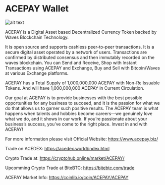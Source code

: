 # ACEPAY Wallet
![alt text](https://www.acepay.biz/wp-content/uploads/2018/07/AcePay.png)

ACEPAY is a Digital Asset based Decentralized Currency Token backed by Waves Blockchain Technology. 

It is open source and supports cashless peer-to-peer transactions. It is a secure digital asset operated by a network of users. Transactions are confirmed by distributed consensus and then immutably recorded on the waves blockchain. You can Send and Receive, Shop with Instant Transactions using ACEPAY and Exchange, Buy and Sell with Bitcoin/Waves at various Exchange platforms.

ACEPAY has a Total Supply of 1,000,000,000 ACEPAY with Non-Re Issuable Tokens. And will have 1,000,000,000 ACEPAY in Current Circulation.

Our goal at ACEPAY is to provide businesses with the best possible opportunities for any business to succeed, and it is the passion for what we do that allows us to garner such positive results. The ACEPAY team is what happens when talents and hobbies become careers—we genuinely love what we do, and it shows in our work. If you’re passionate about your business’s success, you’ve come to the right place. Invest in and with ACEPAY!

For more information please visit Official Website: https://www.acepay.biz/

Trade on ACEDEX: https://acedex.world/index.html

Crypto Trade at: https://cryptohub.online/market/ACEPAY/

Upcomming Crypto Trade at BiteBTC: https://bitebtc.com/trade

ACEPAY Market Info: https://coinlib.io/coin/ACEPAY/ACEPAY

